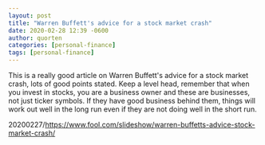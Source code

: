 ```yaml
---
layout: post
title: "Warren Buffett's advice for a stock market crash"
date: 2020-02-28 12:39 -0600
author: quorten
categories: [personal-finance]
tags: [personal-finance]
---
```


This is a really good article on Warren Buffett's advice for a stock
market crash, lots of good points stated.  Keep a level head, remember
that when you invest in stocks, you are a business owner and these are
businesses, not just ticker symbols.  If they have good business
behind them, things will work out well in the long run even if they
are not doing well in the short run.

20200227/https://www.fool.com/slideshow/warren-buffetts-advice-stock-market-crash/
